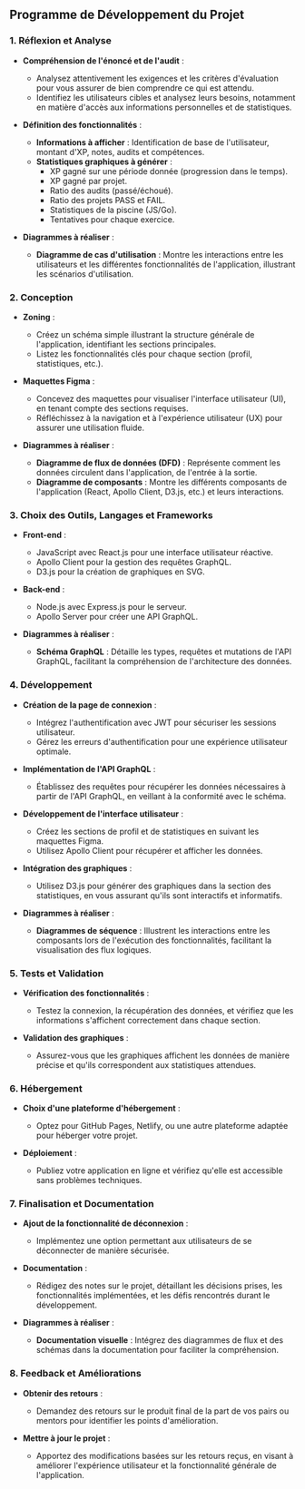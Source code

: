 ## Programme de Développement du Projet

### 1. Réflexion et Analyse

- **Compréhension de l'énoncé et de l'audit** :
  - Analysez attentivement les exigences et les critères d'évaluation pour vous assurer de bien comprendre ce qui est attendu.
  - Identifiez les utilisateurs cibles et analysez leurs besoins, notamment en matière d'accès aux informations personnelles et de statistiques.

- **Définition des fonctionnalités** :
  - **Informations à afficher** : Identification de base de l'utilisateur, montant d'XP, notes, audits et compétences.
  - **Statistiques graphiques à générer** :
    - XP gagné sur une période donnée (progression dans le temps).
    - XP gagné par projet.
    - Ratio des audits (passé/échoué).
    - Ratio des projets PASS et FAIL.
    - Statistiques de la piscine (JS/Go).
    - Tentatives pour chaque exercice.

- **Diagrammes à réaliser** :
  - **Diagramme de cas d'utilisation** : Montre les interactions entre les utilisateurs et les différentes fonctionnalités de l'application, illustrant les scénarios d'utilisation.

### 2. Conception

- **Zoning** :
  - Créez un schéma simple illustrant la structure générale de l'application, identifiant les sections principales.
  - Listez les fonctionnalités clés pour chaque section (profil, statistiques, etc.).

- **Maquettes Figma** :
  - Concevez des maquettes pour visualiser l'interface utilisateur (UI), en tenant compte des sections requises.
  - Réfléchissez à la navigation et à l'expérience utilisateur (UX) pour assurer une utilisation fluide.

- **Diagrammes à réaliser** :
  - **Diagramme de flux de données (DFD)** : Représente comment les données circulent dans l'application, de l'entrée à la sortie.
  - **Diagramme de composants** : Montre les différents composants de l'application (React, Apollo Client, D3.js, etc.) et leurs interactions.

### 3. Choix des Outils, Langages et Frameworks

- **Front-end** :
  - JavaScript avec React.js pour une interface utilisateur réactive.
  - Apollo Client pour la gestion des requêtes GraphQL.
  - D3.js pour la création de graphiques en SVG.

- **Back-end** :
  - Node.js avec Express.js pour le serveur.
  - Apollo Server pour créer une API GraphQL.

- **Diagrammes à réaliser** :
  - **Schéma GraphQL** : Détaille les types, requêtes et mutations de l'API GraphQL, facilitant la compréhension de l'architecture des données.

### 4. Développement

- **Création de la page de connexion** :
  - Intégrez l'authentification avec JWT pour sécuriser les sessions utilisateur.
  - Gérez les erreurs d'authentification pour une expérience utilisateur optimale.

- **Implémentation de l'API GraphQL** :
  - Établissez des requêtes pour récupérer les données nécessaires à partir de l'API GraphQL, en veillant à la conformité avec le schéma.

- **Développement de l'interface utilisateur** :
  - Créez les sections de profil et de statistiques en suivant les maquettes Figma.
  - Utilisez Apollo Client pour récupérer et afficher les données.

- **Intégration des graphiques** :
  - Utilisez D3.js pour générer des graphiques dans la section des statistiques, en vous assurant qu'ils sont interactifs et informatifs.

- **Diagrammes à réaliser** :
  - **Diagrammes de séquence** : Illustrent les interactions entre les composants lors de l'exécution des fonctionnalités, facilitant la visualisation des flux logiques.

### 5. Tests et Validation

- **Vérification des fonctionnalités** :
  - Testez la connexion, la récupération des données, et vérifiez que les informations s'affichent correctement dans chaque section.

- **Validation des graphiques** :
  - Assurez-vous que les graphiques affichent les données de manière précise et qu'ils correspondent aux statistiques attendues.

### 6. Hébergement

- **Choix d'une plateforme d'hébergement** :
  - Optez pour GitHub Pages, Netlify, ou une autre plateforme adaptée pour héberger votre projet.

- **Déploiement** :
  - Publiez votre application en ligne et vérifiez qu'elle est accessible sans problèmes techniques.

### 7. Finalisation et Documentation

- **Ajout de la fonctionnalité de déconnexion** :
  - Implémentez une option permettant aux utilisateurs de se déconnecter de manière sécurisée.

- **Documentation** :
  - Rédigez des notes sur le projet, détaillant les décisions prises, les fonctionnalités implémentées, et les défis rencontrés durant le développement.

- **Diagrammes à réaliser** :
  - **Documentation visuelle** : Intégrez des diagrammes de flux et des schémas dans la documentation pour faciliter la compréhension.

### 8. Feedback et Améliorations

- **Obtenir des retours** :
  - Demandez des retours sur le produit final de la part de vos pairs ou mentors pour identifier les points d'amélioration.

- **Mettre à jour le projet** :
  - Apportez des modifications basées sur les retours reçus, en visant à améliorer l'expérience utilisateur et la fonctionnalité générale de l'application.
